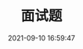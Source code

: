 ---
pageComponent: 

  name: Catalogue
  
  data: 
    key: 07.面试题
    
    imgUrl: /img/other.png
    
    description: 面试题
    
title: 面试题

date: 2021-09-10 16:59:47

permalink: /interview
sidebar: false

article: false

comment: false

editLink: false
---